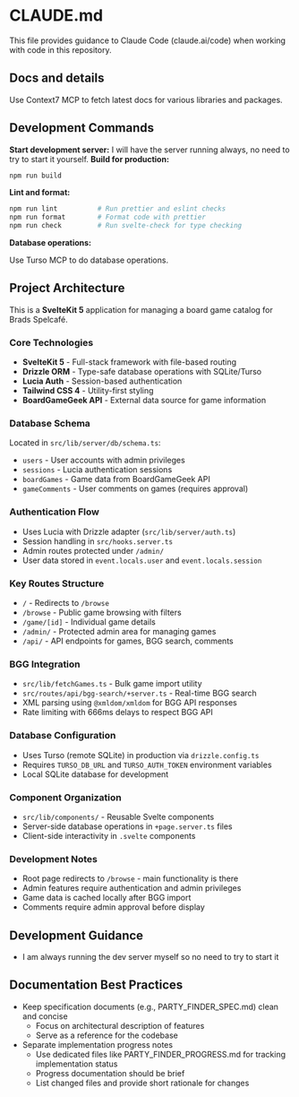 # CLAUDE.md

This file provides guidance to Claude Code (claude.ai/code) when working with code in this repository.

## Docs and details

Use Context7 MCP to fetch latest docs for various libraries and packages.

## Development Commands

**Start development server:**
I will have the server running always, no need to try to start it yourself.
**Build for production:**

```bash
npm run build
```

**Lint and format:**

```bash
npm run lint          # Run prettier and eslint checks
npm run format        # Format code with prettier
npm run check         # Run svelte-check for type checking
```

**Database operations:**

Use Turso MCP to do database operations.

## Project Architecture

This is a **SvelteKit 5** application for managing a board game catalog for Brads Spelcafé.

### Core Technologies

- **SvelteKit 5** - Full-stack framework with file-based routing
- **Drizzle ORM** - Type-safe database operations with SQLite/Turso
- **Lucia Auth** - Session-based authentication
- **Tailwind CSS 4** - Utility-first styling
- **BoardGameGeek API** - External data source for game information

### Database Schema

Located in `src/lib/server/db/schema.ts`:

- `users` - User accounts with admin privileges
- `sessions` - Lucia authentication sessions
- `boardGames` - Game data from BoardGameGeek API
- `gameComments` - User comments on games (requires approval)

### Authentication Flow

- Uses Lucia with Drizzle adapter (`src/lib/server/auth.ts`)
- Session handling in `src/hooks.server.ts`
- Admin routes protected under `/admin/`
- User data stored in `event.locals.user` and `event.locals.session`

### Key Routes Structure

- `/` - Redirects to `/browse`
- `/browse` - Public game browsing with filters
- `/game/[id]` - Individual game details
- `/admin/` - Protected admin area for managing games
- `/api/` - API endpoints for games, BGG search, comments

### BGG Integration

- `src/lib/fetchGames.ts` - Bulk game import utility
- `src/routes/api/bgg-search/+server.ts` - Real-time BGG search
- XML parsing using `@xmldom/xmldom` for BGG API responses
- Rate limiting with 666ms delays to respect BGG API

### Database Configuration

- Uses Turso (remote SQLite) in production via `drizzle.config.ts`
- Requires `TURSO_DB_URL` and `TURSO_AUTH_TOKEN` environment variables
- Local SQLite database for development

### Component Organization

- `src/lib/components/` - Reusable Svelte components
- Server-side database operations in `+page.server.ts` files
- Client-side interactivity in `.svelte` components

### Development Notes

- Root page redirects to `/browse` - main functionality is there
- Admin features require authentication and admin privileges
- Game data is cached locally after BGG import
- Comments require admin approval before display

## Development Guidance

- I am always running the dev server myself so no need to try to start it

## Documentation Best Practices

- Keep specification documents (e.g., PARTY_FINDER_SPEC.md) clean and concise
  - Focus on architectural description of features
  - Serve as a reference for the codebase
- Separate implementation progress notes
  - Use dedicated files like PARTY_FINDER_PROGRESS.md for tracking implementation status
  - Progress documentation should be brief
  - List changed files and provide short rationale for changes
